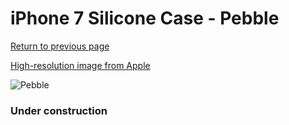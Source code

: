 # iPhone 7 Silicone Case - Pebble

[Return to previous page](/iphone_7)

[High-resolution image from Apple](https://store.storeimages.cdn-apple.com/8756/as-images.apple.com/is/MQ0L2?wid=4500&hei=4500&fmt=png)

<div style="width: 384px"><img src="/everyphone/MQ0L2.png" alt="Pebble"></div>

### Under construction
